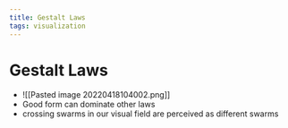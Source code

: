 ```yaml
---
title: Gestalt Laws
tags: visualization
---
```


# Gestalt Laws
- ![[Pasted image 20220418104002.png]]
- Good form can dominate other laws
- crossing swarms in our visual field are perceived as different swarms
























